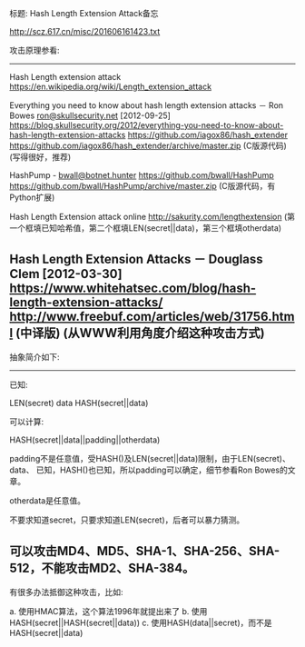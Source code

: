 标题: Hash Length Extension Attack备忘

http://scz.617.cn/misc/201606161423.txt

攻击原理参看:

--------------------------------------------------------------------------
Hash Length extension attack
https://en.wikipedia.org/wiki/Length_extension_attack

Everything you need to know about hash length extension attacks － Ron Bowes <ron@skullsecurity.net> [2012-09-25]
https://blog.skullsecurity.org/2012/everything-you-need-to-know-about-hash-length-extension-attacks
https://github.com/iagox86/hash_extender
https://github.com/iagox86/hash_extender/archive/master.zip (C版源代码)
(写得很好，推荐)

HashPump - <bwall@botnet.hunter>
https://github.com/bwall/HashPump
https://github.com/bwall/HashPump/archive/master.zip (C版源代码，有Python扩展)

Hash Length Extension attack online
http://sakurity.com/lengthextension
(第一个框填已知哈希值，第二个框填LEN(secret||data)，第三个框填otherdata)

Hash Length Extension Attacks － Douglass Clem [2012-03-30]
https://www.whitehatsec.com/blog/hash-length-extension-attacks/
http://www.freebuf.com/articles/web/31756.html (中译版)
(从WWW利用角度介绍这种攻击方式)
--------------------------------------------------------------------------

抽象简介如下:

--------------------------------------------------------------------------
已知:

LEN(secret)
data
HASH(secret||data)

可以计算:

HASH(secret||data||padding||otherdata)

padding不是任意值，受HASH()及LEN(secret||data)限制，由于LEN(secret)、data、
已知，HASH()也已知，所以padding可以确定，细节参看Ron Bowes的文章。

otherdata是任意值。

不要求知道secret，只要求知道LEN(secret)，后者可以暴力猜测。

可以攻击MD4、MD5、SHA-1、SHA-256、SHA-512，不能攻击MD2、SHA-384。
--------------------------------------------------------------------------

有很多办法抵御这种攻击，比如:

a. 使用HMAC算法，这个算法1996年就提出来了
b. 使用HASH(secret||HASH(secret||data))
c. 使用HASH(data||secret)，而不是HASH(secret||data)
